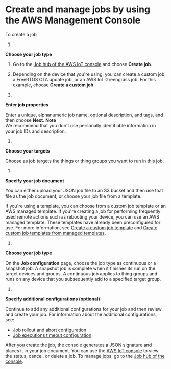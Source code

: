 # Create and manage jobs by using the AWS Management Console<a name="manage-job-console"></a>

To create a job

1. 

**Choose your job type**

   1. Go to the [Job hub of the AWS IoT console](https://console.aws.amazon.com/iot/home#/jobhub) and choose **Create job**\.

   1. Depending on the device that you're using, you can create a custom job, a FreeRTOS OTA update job, or an AWS IoT Greengrass job\. For this example, choose **Create a custom job**\.

1. 

**Enter job properties**

   Enter a unique, alphanumeric job name, optional description, and tags, and then choose **Next**\.
**Note**  
We recommend that you don't use personally identifiable information in your job IDs and description\.

1. 

**Choose your targets**

   Choose as job targets the things or thing groups you want to run in this job\.

1. 

**Specify your job document**

   You can either upload your JSON job file to an S3 bucket and then use that file as the job document, or choose your job file from a template\.

   If you're using a template, you can choose from a custom job template or an AWS managed template\. If you're creating a job for performing frequently used remote actions such as rebooting your device, you can use an AWS managed template\. These templates have already been preconfigured for use\. For more information, see [Create a custom job template](job-templates-console.md#job-templates-console-create) and [Create custom job templates from managed templates](job-template-manage-console-create.md#job-template-manage-create-template)\. 

1. 

**Choose your job type**

   On the **Job configuration** page, choose the job type as continuous or a snapshot job\. A snapshot job is complete when it finishes its run on the target devices and groups\. A continuous job applies to thing groups and runs on any device that you subsequently add to a specified target group\.

1. 

**Specify additional configurations \(optional\)**

   Continue to add any additional configurations for your job and then review and create your job\. For information about the additional configurations, see:
   + [Job rollout and abort configuration](job-rollout-abort.md)
   + [Job executions timeout configuration](job-timeout-retry.md)

After you create the job, the console generates a JSON signature and places it in your job document\. You can use the [AWS IoT console](https://console.aws.amazon.com/iot/) to view the status, cancel, or delete a job\. To manage jobs, go to the [Job hub of the console](https://console.aws.amazon.com/iot/home#/jobhub)\. 